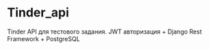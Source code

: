 # Tinder_api
Tinder API для тестового задания.
JWT авторизация + Django Rest Framework + PostgreSQL
